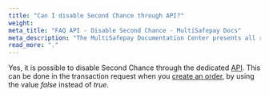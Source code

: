 ```yaml
---
title: "Can I disable Second Chance through API?"
weight:
meta_title: "FAQ API - Disable Second Chance - MultiSafepay Docs"
meta_description: "The MultiSafepay Documentation Center presents all relevant information about our Plugins and API. You can also find support pages for payment methods, tools and general questions as well as the contact details of our Support and Integration Teams."
read_more: "."
---
```


Yes, it is possible to disable Second Chance through the dedicated [API](/faq/general/glossary/#api). This can be done in the transaction request when you [create an order](/api/#create-an-order), by using the value _false_ instead of _true_.